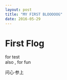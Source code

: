 ```yaml
---
layout: post
title: "MY FIRST BLOOOOOG"
date: 2016-05-29
---
```


First Flog
======

for test  
also , for fun

问心·参上
